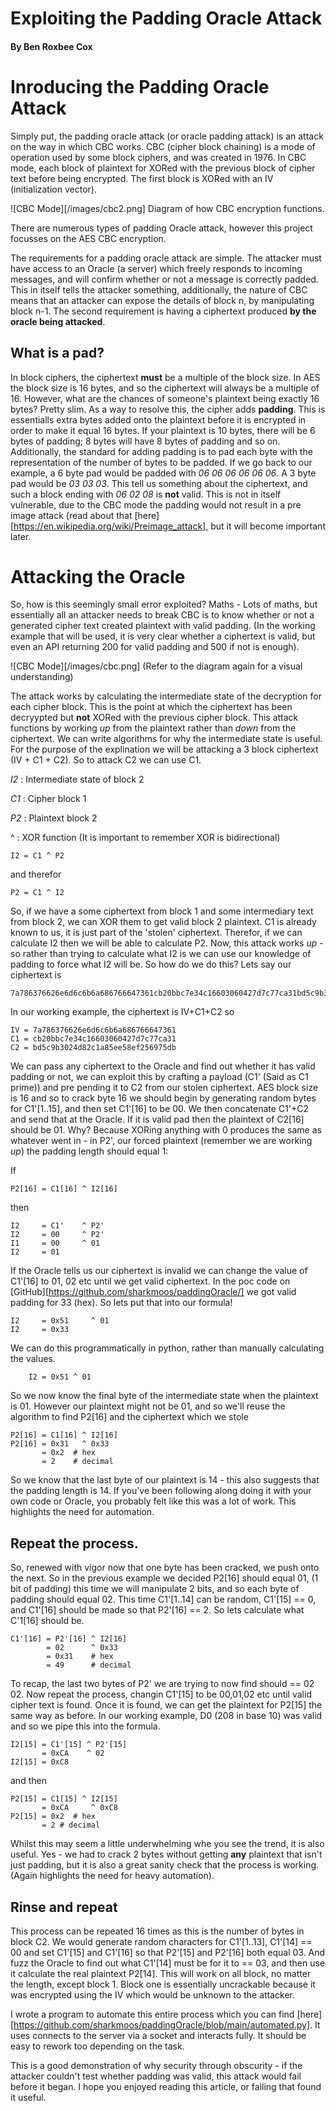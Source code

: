 # Exploiting the Padding Oracle Attack
#### By Ben Roxbee Cox

# Inroducing the Padding Oracle Attack

Simply put, the padding oracle attack (or oracle padding attack) is an attack on the way in which CBC works. CBC (cipher block chaining) is a mode of operation used by some block ciphers, and was created in 1976. In CBC mode, each block of plaintext for XORed with the previous block of cipher text before being encrypted. The first block is XORed with an IV (initialization vector).

![CBC Mode][/images/cbc2.png]
Diagram of how CBC encryption functions.

There are numerous types of padding Oracle attack, however this project focusses on the AES CBC encryption.

The requirements for a padding oracle attack are simple. The attacker must have access to an Oracle (a server) which freely responds to incoming messages, and will confirm whether or not a message is correctly padded. This in itself tells the attacker something, additionally, the nature of CBC means that an attacker can expose the details of block n, by manipulating block n-1. The second requirement is having a ciphertext produced **by the oracle being attacked**.

## What is a pad?

In block ciphers, the ciphertext **must** be a multiple of the block size. In AES the block size is 16 bytes, and so the ciphertext will always be a multiple of 16. However, what are the chances of someone's plaintext being exactly 16 bytes? Pretty slim. As a way to resolve this, the cipher adds **padding**. This is essentialls extra bytes added onto the plaintext before it is encrypted in order to make it equal 16 bytes. If your plaintext is 10 bytes, there will be 6 bytes of padding; 8 bytes will have 8 bytes of padding and so on. Additionally, the standard for adding padding is to pad each byte with the representation of the number of bytes to be padded. If we go back to our example, a 6 byte pad would be padded with *06 06 06 06 06 06*. A 3 byte pad would be *03 03 03*. This tell us something about the ciphertext, and such a block ending with *06 02 08* is **not** valid. This is not in itself vulnerable, due to the CBC mode the padding would not result in a pre image attack (read about that [here][https://en.wikipedia.org/wiki/Preimage_attack], but it will become important later.

# Attacking the Oracle

So, how is this seemingly small error exploited? Maths - Lots of maths, but essentially all an attacker needs to break CBC is to know whether or not a generated cipher text created plaintext with valid padding. (In the working example that will be used, it is very clear whether a ciphertext is valid, but even an API returning 200 for valid padding and 500 if not is enough).

![CBC Mode][/images/cbc.png]
(Refer to the diagram again for a visual understanding)

The attack works by calculating the intermediate state of the decryption for each cipher block. This is the point at which the ciphertext has been decryypted but **not** XORed with the previous cipher block. This attack functions by working *up* from the plaintext rather than *down* from the ciphertext. We can write algorithms for why the intermediate state is useful. For the purpose of the explination we will be attacking a 3 block ciphertext (IV + C1 + C2). So to attack C2 we can use C1.

*I2* : Intermediate state of block 2

*C1* : Cipher block 1

*P2* : Plaintext block 2

^    : XOR function (It is important to remember XOR is bidirectional)

    I2 = C1 ^ P2

and therefor

    P2 = C1 ^ I2

So, if we have a some ciphertext from block 1 and some intermediary text from block 2, we can XOR them to get valid block 2 plaintext. C1 is already known to us, it is just part of the 'stolen' ciphertext. Therefor, if we can calculate I2 then we will be able to calculate P2. Now, this attack works *up* - so rather than trying to calculate what I2 is we can use our knowledge of padding to force what I2 will be. So how do we do this? Lets say our ciphertext is

    7a786376626e6d6c6b6a686766647361cb20bbc7e34c16603060427d7c77ca31bd5c9b3024d82c1a85ee58ef256975db

In our working example, the ciphertext is IV+C1+C2 so

    IV = 7a786376626e6d6c6b6a686766647361
    C1 = cb20bbc7e34c16603060427d7c77ca31
    C2 = bd5c9b3024d82c1a85ee58ef256975db

We can pass any ciphertext to the Oracle and find out whether it has valid padding or not, we can exploit this  by crafting a payload (C1' (Said as C1 prime)) and pre pending it to C2 from our stolen ciphertext. AES block size is 16 and so to crack byte 16 we should begin by generating random bytes for C1'[1..15], and then set C1'[16] to be 00. We then concatenate C1'+C2 and send that at the Oracle. If it is valid  pad then the plaintext of C2[16] should be 01. Why? Because XORing anything with 0 produces the same as whatever went in - in P2', our forced plaintext (remember we are working *up*) the padding length should equal 1:

If 

    P2[16] = C1[16] ^ I2[16]

then
    
    I2     = C1'    ^ P2'
    I2     = 00     ^ P2'
    I1     = 00     ^ 01   
    I2     = 01 

If the Oracle tells us our ciphertext is invalid we can change the value of C1'[16] to 01, 02 etc until we get valid ciphertext. In the poc code on [GitHub][https://github.com/sharkmoos/paddingOracle/] we got valid padding for 33 (hex). So lets put that into our formula!

    I2     = 0x51     ^ 01
    I2     = 0x33

We can do this programmatically in python, rather than manually calculating the values. 

        I2 = 0x51 ^ 01

So we now know the final byte of the intermediate state when the plaintext is 01. However our plaintext might not be 01, and so we'll reuse the algorithm to find P2[16] and the ciphertext which we stole

    P2[16] = C1[16] ^ I2[16]
    P2[16] = 0x31   ^ 0x33
           = 0x2  # hex
           = 2    # decimal

So we know that the last byte of our plaintext is 14 - this also suggests that the padding length is 14. If you've been following along doing it with your own code or Oracle, you probably felt like this was a lot of work. This highlights the need for automation.

## Repeat the process.

So, renewed with vigor now that one byte has been cracked, we push onto the next. So in the previous example we decided P2[16] should equal 01, (1 bit of padding) this time we will manipulate 2 bits, and so each byte of padding should equal 02. This time C1'[1..14] can be random, C1'[15] == 0, and C1'[16] should be made so that P2'[16] == 2. So lets calculate what C'1[16] should be.

    C1'[16] = P2'[16] ^ I2[16]
            = 02      ^ 0x33
            = 0x31    # hex  
            = 49      # decimal

To recap, the last two bytes of P2' we are trying to now find should == 02 02. Now repeat the process, changin C1'[15] to be 00,01,02 etc until valid cipher text is found. Once it is found, we can get the plaintext for P2[15] the same way as before. In our working example, D0 (208 in base 10) was valid and so we pipe this into the formula.

    I2[15] = C1'[15] ^ P2'[15] 
           = 0xCA    ^ 02
    I2[15] = 0xC8

and then

    P2[15] = C1[15] ^ I2[15]
           = 0xCA     ^ 0xC8
    P2[15] = 0x2  # hex
           = 2 # decimal

Whilst this may seem a little underwhelming whe you see the trend, it is also useful. Yes - we had to crack 2 bytes without getting **any** plaintext that isn't just padding, but it is also a great sanity check that the process is working. (Again highlights the need for heavy automation). 

## Rinse and repeat

This process can be repeated 16 times as this is the number of bytes in block C2. We would generate random characters for C1'[1..13], C1'[14] == 00 and set C1'[15] and C1'[16] so that P2'[15] and P2'[16] both equal 03. And fuzz the Oracle to find out what C1'[14] must be for it to == 03, and then use it calculate the real plaintext P2[14]. This will work on all block, no matter the length, except block 1. Block one is essentially uncrackable because it was encrypted using the IV which would be unknown to the attacker.

I wrote a program to automate this entire process which you can find [here][https://github.com/sharkmoos/paddingOracle/blob/main/automated.py]. It uses connects to the server via a socket and interacts fully. It should be easy to rework too depending on the task.

This is a good demonstration of why security through obscurity - if the attacker couldn't test whether padding was valid, this attack would fail before it began. I hope you enjoyed reading this article, or failing that found it useful. 